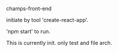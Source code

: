 champs-front-end  

initiate by tool 'create-react-app'.

'npm start' to run.  

This is currently init. only test and file arch.  



